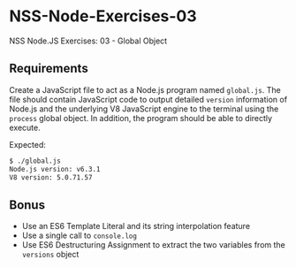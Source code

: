 # NSS-Node-Exercises-03
NSS Node.JS Exercises: 03 - Global Object

## Requirements

Create a JavaScript file to act as a Node.js program named `global.js`. The file
should contain JavaScript code to output detailed `version` information of Node.js
and the underlying V8 JavaScript engine to the terminal using the `process`
global object. In addition, the program should be able to directly execute.

Expected:

```bash
$ ./global.js
Node.js version: v6.3.1
V8 version: 5.0.71.57
```

## Bonus

-   Use an ES6 Template Literal and its string interpolation feature
-   Use a single call to `console.log`
-   Use ES6 Destructuring Assignment to extract the two variables from the
    `versions` object
